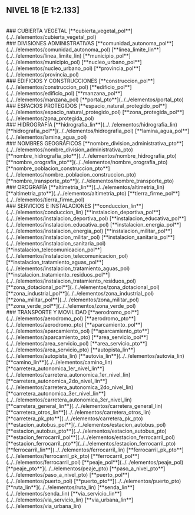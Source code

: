 ## NIVEL 18 [E 1:2.133]

<br />
### CUBIERTA VEGETAL
[**cubierta_vegetal_pol**](../../elementos/cubierta_vegetal_pol)  
<br />
### DIVISIONES ADMINISTRATIVAS
[**comunidad_autonoma_pol**](../../elementos/comunidad_autonoma_pol)  
[**linea_limite_lin**](../../elementos/linea_limite_lin)  
[**municipio_pol**](../../elementos/municipio_pol)  
[**nucleo_urbano_pol**](../../elementos/nucleo_urbano_pol)  
[**provincia_pol**](../../elementos/provincia_pol)  
<br />
### EDIFICIOS Y CONSTRUCCIONES
[**construccion_pol**](../../elementos/construccion_pol)  
[**edificio_pol**](../../elementos/edificio_pol)  
[**manzana_pol**](../../elementos/manzana_pol)  
[**portal_pto**](../../elementos/portal_pto)  
<br />
### ESPACIOS PROTEGIDOS
[**espacio_natural_protegido_pol**](../../elementos/espacio_natural_protegido_pol)  
[**zona_protegida_pol**](../../elementos/zona_protegida_pol)  
<br />
### HIDROGRAFÍA
[**hidrografia_lin**](../../elementos/hidrografia_lin)  
[**hidrografia_pol**](../../elementos/hidrografia_pol)  
[**lamina_agua_pol**](../../elementos/lamina_agua_pol)  
<br />
### NOMBRES GEOGRÁFICOS
[**nombre_division_administrativa_pto**](../../elementos/nombre_division_administrativa_pto)  
[**nombre_hidrografia_pto**](../../elementos/nombre_hidrografia_pto)  
[**nombre_orografia_pto**](../../elementos/nombre_orografia_pto)  
[**nombre_poblacion_construccion_pto**](../../elementos/nombre_poblacion_construccion_pto)  
[**nombre_transporte_pto**](../../elementos/nombre_transporte_pto)  
<br />
### OROGRAFÍA
[**altimetria_lin**](../../elementos/altimetria_lin)  
[**altimetria_pto**](../../elementos/altimetria_pto)  
[**tierra_firme_pol**](../../elementos/tierra_firme_pol)  
<br />
### SERVICIOS E INSTALACIONES
[**conduccion_lin**](../../elementos/conduccion_lin)  
[**instalacion_deportiva_pol**](../../elementos/instalacion_deportiva_pol)  
[**instalacion_educativa_pol**](../../elementos/instalacion_educativa_pol)  
[**instalacion_energia_pol**](../../elementos/instalacion_energia_pol)  
[**instalacion_militar_pol**](../../elementos/instalacion_militar_pol)  
[**instalacion_sanitaria_pol**](../../elementos/instalacion_sanitaria_pol)  
[**instalacion_telecomunicacion_pol**](../../elementos/instalacion_telecomunicacion_pol)  
[**instalacion_tratamiento_aguas_pol**](../../elementos/instalacion_tratamiento_aguas_pol)  
[**instalacion_tratamiento_residuos_pol**](../../elementos/instalacion_tratamiento_residuos_pol)  
[**zona_dotacional_pol**](../../elementos/zona_dotacional_pol)  
[**zona_industrial_pol**](../../elementos/zona_industrial_pol)  
[**zona_militar_pol**](../../elementos/zona_militar_pol)  
[**zona_verde_pol**](../../elementos/zona_verde_pol)  
<br />
### TRANSPORTE Y MOVILIDAD
[**aerodromo_pol**](../../elementos/aerodromo_pol)  
[**aerodromo_pto**](../../elementos/aerodromo_pto)  
[**aparcamiento_pol**](../../elementos/aparcamiento_pol)  
[**aparcamiento_pto**](../../elementos/aparcamiento_pto)  
[**area_servicio_pol**](../../elementos/area_servicio_pol)  
[**area_servicio_pto**](../../elementos/area_servicio_pto)  
[**autopista_lin**](../../elementos/autopista_lin)  
[**autovia_lin**](../../elementos/autovia_lin)  
[**camino_lin**](../../elementos/camino_lin)  
[**carretera_autonomica_1er_nivel_lin**](../../elementos/carretera_autonomica_1er_nivel_lin)  
[**carretera_autonomica_2do_nivel_lin**](../../elementos/carretera_autonomica_2do_nivel_lin)  
[**carretera_autonomica_3er_nivel_lin**](../../elementos/carretera_autonomica_3er_nivel_lin)  
[**carretera_general_lin**](../../elementos/carretera_general_lin)  
[**carretera_otros_lin**](../../elementos/carretera_otros_lin)  
[**carretera_pk_pto**](../../elementos/carretera_pk_pto)  
[**estacion_autobus_pol**](../../elementos/estacion_autobus_pol)  
[**estacion_autobus_pto**](../../elementos/estacion_autobus_pto)  
[**estacion_ferrocarril_pol**](../../elementos/estacion_ferrocarril_pol)  
[**estacion_ferrocarril_pto**](../../elementos/estacion_ferrocarril_pto)  
[**ferrocarril_lin**](../../elementos/ferrocarril_lin)  
[**ferrocarril_pk_pto**](../../elementos/ferrocarril_pk_pto)  
[**ferrocarril_pol**](../../elementos/ferrocarril_pol)  
[**peaje_pol**](../../elementos/peaje_pol)  
[**peaje_pto**](../../elementos/peaje_pto)  
[**paso_a_nivel_pto**](../../elementos/paso_a_nivel_pto)  
[**puerto_pol**](../../elementos/puerto_pol)  
[**puerto_pto**](../../elementos/puerto_pto)  
[**ruta_lin**](../../elementos/ruta_lin)  
[**senda_lin**](../../elementos/senda_lin)  
[**via_servicio_lin**](../../elementos/via_servicio_lin)  
[**via_urbana_lin**](../../elementos/via_urbana_lin)  
